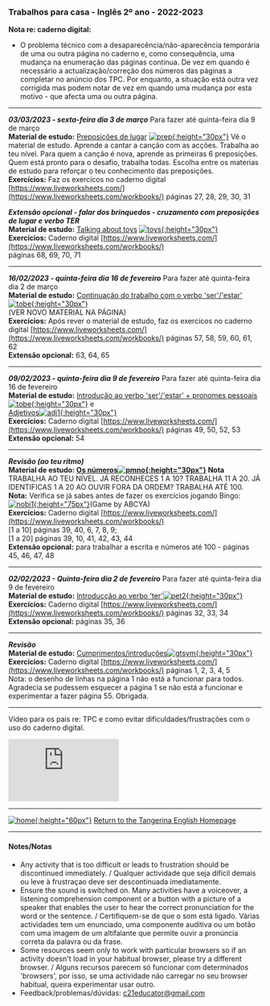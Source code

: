 ### Trabalhos para casa - Inglês 2º ano - 2022-2023

**Nota re: caderno digital:**  
* O problema técnico com a desaparecência/não-aparecência temporária de uma ou outra página no caderno e, como consequência, uma mudança na enumeração das páginas continua. De vez em quando é necessário a actualização/correção dos números das páginas a completar no anúncio dos TPC. Por enquanto, a situação está outra vez corrigida mas podem notar de vez em quando uma mudança por esta motivo - que afecta uma ou outra página.    

***  

***03/03/2023 - sexta-feira dia 3 de março*** Para fazer até quinta-feira dia 9 de março  
**Material de estudo:** [Preposições de lugar](https://tangerina-pt.github.io/English/Prep_Place_B) [![prep](https://1blockatatime.github.io/English/images/prep_y2.png){:height="30px"}](https://tangerina-pt.github.io/English/Prep_Place_B) Vê o material de estudo. Aprende a cantar a canção com as acções. Trabalha ao teu nível. Para quem a canção é nova, aprende as primeiras 6 preposições. Quem está pronto para o desafio, trabalha todas. Escolha entre os materias de estudo para reforçar o teu conhecimento das preposições.     
**Exercícios:** Faz os exercícos no caderno digital [https://www.liveworksheets.com/](https://www.liveworksheets.com/workbooks/) páginas 27, 28, 29, 30, 31  

***Extensão opcional - falar dos brinquedos - cruzamento com preposições de lugar e verbo TER***  
**Material de estudo:** [Talking about toys](https://tangerina-pt.github.io/English/Toys_B) [![toys](https://1blockatatime.github.io/English/images/toys.PNG){:height="30px"}](https://tangerina-pt.github.io/English/Toys_B)  
**Exercícios:** Caderno digital [https://www.liveworksheets.com/](https://www.liveworksheets.com/workbooks/)   
páginas 68, 69, 70, 71  

***  

***16/02/2023 - quinta-feira dia 16 de fevereiro*** Para fazer até quinta-feira dia 2 de março  
**Material de estudo:** [Continuação do trabalho com o verbo 'ser'/'estar'](https://tangerina-pt.github.io/English/To_Be)[![tobe](https://1blockatatime.github.io/English/images2/vtobe.JPG){:height="30px"}](https://tangerina-pt.github.io/English/To_Be)  
(VER NOVO MATERIAL NA PÁGINA)    
**Exercícios:** Após rever o material de estudo, faz os exercícos no caderno digital [https://www.liveworksheets.com/](https://www.liveworksheets.com/workbooks/) páginas 57, 58, 59, 60, 61, 62  
**Extensão opcional:** 63, 64, 65     

***

***09/02/2023 - quinta-feira dia 9 de fevereiro*** Para fazer até quinta-feira dia 16 de fevereiro  
**Material de estudo:** [Introdução ao verbo 'ser'/'estar' + pronomes pessoais](https://tangerina-pt.github.io/English/To_Be)[![tobe](https://1blockatatime.github.io/English/images2/vtobe.JPG){:height="30px"}](https://tangerina-pt.github.io/English/To_Be) e  
[Adjetivos](https://tangerina-pt.github.io/English/ADJ1)[![adj1](https://1blockatatime.github.io/English/images2/sh_tall.jpg){:height="30px"}](https://tangerina-pt.github.io/English/ADJ1)  
**Exercícios:** Caderno digital [https://www.liveworksheets.com/](https://www.liveworksheets.com/workbooks/) páginas 49, 50, 52, 53
**Extensão opcional:** 54

***  

***Revisão (ao teu ritmo)***  
**Material de estudo: [Os números](https://tangerina-pt.github.io/English/Number_B)[![pmno](https://1blockatatime.github.io/English/images/pmno.PNG){:height="30px"}](https://tangerina-pt.github.io/English/Number_B) Nota** TRABALHA AO TEU NÍVEL. JÁ RECONHECES 1 A 10? TRABALHA 11 A 20. JÁ IDENTIFICAS 1 A 20 AO OUVIR FORA DA ORDEM? TRABALHA ATÉ 100.  
**Nota:** Verifica se já sabes antes de fazer os exercícios jogando Bingo: [![nobi1](https://1blockatatime.github.io/English/images2/nobi1.jpg){:height="75px"}](https://www.abcya.com/games/number-bingo)(Game by ABCYA)  
**Exercícios:** Caderno digital [https://www.liveworksheets.com/](https://www.liveworksheets.com/workbooks/)  
[1 a 10] páginas 39, 40, 6, 7, 8, 9;  
[1 a 20] páginas 39, 10, 41, 42, 43, 44   
**Extensão opcional:** para trabalhar a escrita e números até 100 - páginas 45, 46, 47, 48 

***  

***02/02/2023 - Quinta-feira dia 2 de fevereiro*** Para fazer até quinta-feira dia 9 de fevereiro  
**Material de estudo:** [Introducção ao verbo 'ter'](https://tangerina-pt.github.io/English/To_Have_Got)[![pet2](https://1blockatatime.github.io/English/images/pet2.PNG){:height="30px"}](https://tangerina-pt.github.io/English/To_Have_Got)    
**Exercícios:** Caderno digital [https://www.liveworksheets.com/](https://www.liveworksheets.com/workbooks/) páginas 32, 33, 34
**Extensão opcional:** páginas 35, 36

***  

***Revisão***  
**Material de estudo:** [Cumprimentos/introduções](https://tangerina-pt.github.io/English/Greetings_B)[![gtsym](https://1blockatatime.github.io/English/images/gtsym.PNG){:height="30px"}](https://tangerina-pt.github.io/English/Greetings_B)  
**Exercícios:** Caderno digital [https://www.liveworksheets.com/](https://www.liveworksheets.com/workbooks/) páginas 1, 2, 3, 4, 5  
Nota: o desenho de linhas na página 1 não está a funcionar para todos. Agradecia se pudessem esquecer a página 1 se não está a funcionar e experimentar a fazer página 55. Obrigada.  

***  

Vídeo para os pais re: TPC e como evitar dificuldades/frustrações com o uso do caderno digital.  
<iframe width="220" height="124" src="https://www.youtube.com/embed/EStAfJGn6n0" title="YouTube video player" frameborder="0" allow="accelerometer; autoplay; clipboard-write; encrypted-media; gyroscope; picture-in-picture; web-share" allowfullscreen></iframe>

***  
[![home](https://1blockatatime.github.io/English/images/home.png){:height="60px"}](https://tangerina-pt.github.io/English) [Return to the Tangerina English Homepage](https://tangerina-pt.github.io/English)  

***

#### Notes/Notas
* Any activity that is too difficult or leads to frustration should be discontinued immediately. / Qualquer actividade que seja difícil demais ou leve à frustraçao deve ser descontinuada imediatamente.
* Ensure the sound is switched on. Many activities have a voiceover, a listening comprehension component or a button with a picture of a speaker that enables the user to hear the correct pronunciation for the word or the sentence. / Certifiquem-se de que o som está ligado. Várias actividades tem um enunciado, uma componente auditiva ou um botão com uma imagem de um altifalante que permite ouvir a pronúncia correta da palavra ou da frase.
* Some resources seem only to work with particular browsers so if an activity doesn't load in your habitual browser, please try a different browser. / Alguns recursos parecem só funcionar com determinados 'browsers', por isso, se uma actividade não carregar no seu browser habitual, queira experimentar usar outro.
* Feedback/problemas/dúvidas: c21educator@gmail.com  
